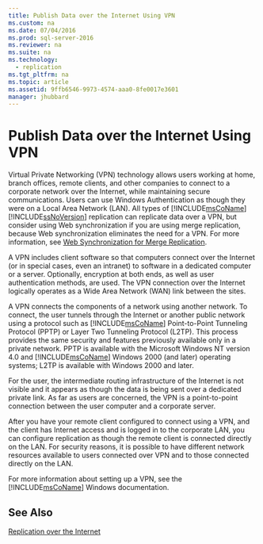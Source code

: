 ```yaml
---
title: Publish Data over the Internet Using VPN
ms.custom: na
ms.date: 07/04/2016
ms.prod: sql-server-2016
ms.reviewer: na
ms.suite: na
ms.technology: 
  - replication
ms.tgt_pltfrm: na
ms.topic: article
ms.assetid: 9ffb6546-9973-4574-aaa0-8fe0017e3601
manager: jhubbard
---
```

# Publish Data over the Internet Using VPN
Virtual Private Networking (VPN) technology allows users working at home, branch offices, remote clients, and other companies to connect to a corporate network over the Internet, while maintaining secure communications. Users can use Windows Authentication as though they were on a Local Area Network (LAN). All types of [!INCLUDE[msCoName](../../Topics/TopicNameContainA/includes/msCoName_md.md)] [!INCLUDE[ssNoVersion](../../Topics/TopicNameContainA/includes/ssNoVersion_md.md)] replication can replicate data over a VPN, but consider using Web synchronization if you are using merge replication, because Web synchronization eliminates the need for a VPN. For more information, see [Web Synchronization for Merge Replication](../../Topics/TopicNameNotContainA/Web-Synchronization-for-Merge-Replication.md).  
  
 A VPN includes client software so that computers connect over the Internet (or in special cases, even an intranet) to software in a dedicated computer or a server. Optionally, encryption at both ends, as well as user authentication methods, are used. The VPN connection over the Internet logically operates as a Wide Area Network (WAN) link between the sites.  
  
 A VPN connects the components of a network using another network. To connect, the user tunnels through the Internet or another public network using a protocol such as [!INCLUDE[msCoName](../../Topics/TopicNameContainA/includes/msCoName_md.md)] Point-to-Point Tunneling Protocol (PPTP) or Layer Two Tunneling Protocol (L2TP). This process provides the same security and features previously available only in a private network. PPTP is available with the Microsoft Windows NT version 4.0 and [!INCLUDE[msCoName](../../Topics/TopicNameContainA/includes/msCoName_md.md)] Windows 2000 (and later) operating systems; L2TP is available with Windows 2000 and later.  
  
 For the user, the intermediate routing infrastructure of the Internet is not visible and it appears as though the data is being sent over a dedicated private link. As far as users are concerned, the VPN is a point-to-point connection between the user computer and a corporate server.  
  
 After you have your remote client configured to connect using a VPN, and the client has Internet access and is logged in to the corporate LAN, you can configure replication as though the remote client is connected directly on the LAN. For security reasons, it is possible to have different network resources available to users connected over VPN and to those connected directly on the LAN.  
  
 For more information about setting up a VPN, see the [!INCLUDE[msCoName](../../Topics/TopicNameContainA/includes/msCoName_md.md)] Windows documentation.  
  
## See Also  
 [Replication over the Internet](../../Topics/TopicNameNotContainA/Replication-over-the-Internet.md)